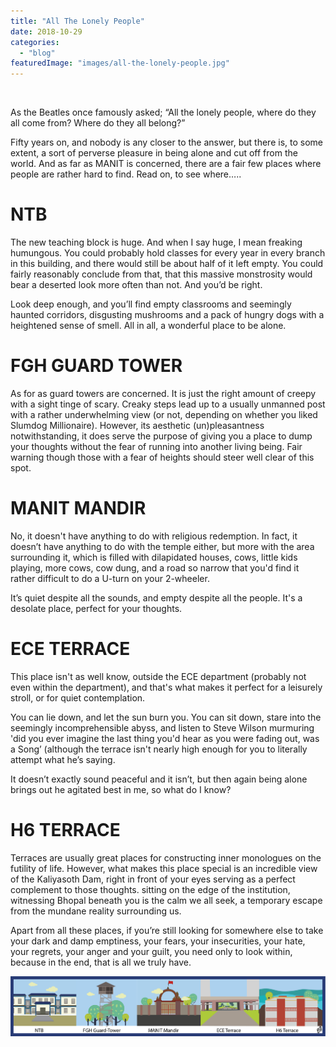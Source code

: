 ```yaml
---
title: "All The Lonely People"
date: 2018-10-29
categories:
  - "blog"
featuredImage: "images/all-the-lonely-people.jpg"
---
```


![]()

As the Beatles once famously asked; “All the lonely people, where do they all come from? Where do they all belong?”

Fifty years on, and nobody is any closer to the answer, but there is, to some extent, a sort of perverse pleasure in being alone and cut off from the world. And as far as MANIT is concerned, there are a fair few places where people are rather hard to find. Read on, to see where…..

# NTB

The new teaching block is huge. And when I say huge, I mean freaking humungous. You could probably hold classes for every year in every branch in this building, and there would still be about half of it left empty. You could fairly reasonably conclude from that, that this massive monstrosity would bear a deserted look more often than not. And you’d be right.

Look deep enough, and you’ll find empty classrooms and seemingly haunted corridors, disgusting mushrooms and a pack of hungry dogs with a heightened sense of smell. All in all, a wonderful place to be alone.

# FGH GUARD TOWER

As for as guard towers are concerned. It is just the right amount of creepy with a sight tinge of scary. Creaky steps lead up to a usually unmanned post with a rather underwhelming view (or not, depending on whether you liked Slumdog Millionaire). However, its aesthetic (un)pleasantness notwithstanding, it does serve the purpose of giving you a place to dump your thoughts without the fear of running into another living being. Fair warning though those with a fear of heights should steer well clear of this spot.

# MANIT MANDIR

No, it doesn't have anything to do with religious redemption. In fact, it doesn’t have anything to do with the temple either, but more with the area surrounding it, which is filled with dilapidated houses, cows, little kids playing, more cows, cow dung, and a road so narrow that you'd find it rather difficult to do a U-turn on your 2-wheeler.

It’s quiet despite all the sounds, and empty despite all the people. It's a desolate place, perfect for your thoughts.

# ECE TERRACE

This place isn't as well know, outside the ECE department (probably not even within the department), and that's what makes it perfect for a leisurely stroll, or for quiet contemplation.

You can lie down, and let the sun burn you. You can sit down, stare into the seemingly incomprehensible abyss, and listen to Steve Wilson murmuring 'did you ever imagine the last thing you'd hear as you were fading out, was a Song’ (although the terrace isn't nearly high enough for you to literally attempt what he’s saying.

It doesn’t exactly sound peaceful and it isn’t, but then again being alone brings out he agitated best in me, so what do I know?

# H6 TERRACE

Terraces are usually great places for constructing inner monologues on the futility of life. However, what makes this place special is an incredible view of the Kaliyasoth Dam, right in front of your eyes serving as a perfect complement to those thoughts. sitting on the edge of the institution, witnessing Bhopal beneath you is the calm we all seek, a temporary escape from the mundane reality surrounding us.

Apart from all these places, if you’re still looking for somewhere else to take your dark and damp emptiness, your fears, your insecurities, your hate, your regrets, your anger and your guilt, you need only to look within, because in the end, that is all we truly have.

![](images/untitled-1-04.jpg)
